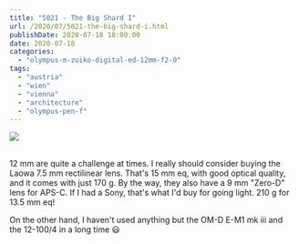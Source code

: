 ```yaml
---
title: "5021 - The Big Shard I"
url: /2020/07/5021-the-big-shard-i.html
publishDate: 2020-07-18 18:00:00
date: 2020-07-18
categories: 
  - "olympus-m-zuiko-digital-ed-12mm-f2-0"
tags: 
  - "austria"
  - "wien"
  - "vienna"
  - "architecture"
  - "olympus-pen-f"
---
```

<div class="container">
<div class="center"><a target="_blank" href="https://d25zfm9zpd7gm5.cloudfront.net/1200x1200/2018/20180620_131720_lr.jpg"><img class="webfeedsFeaturedVisual" src="https://d25zfm9zpd7gm5.cloudfront.net/0600x0600/2018/20180620_131720_lr.jpg" /></a></div>
</div>
<br />

12 mm are quite a challenge at times. I really should consider
buying the Laowa 7.5 mm rectilinear lens. That's 15 mm eq, with good
optical quality, and it comes with just 170 g. By the way, they also
have a 9 mm "Zero-D" lens for APS-C. If I had a Sony, that's what
I'd buy for going light. 210 g for 13.5 mm eq!

On the other hand, I haven't used anything but the OM-D E-M1 mk iii
and the 12-100/4 in a long time :smiley: